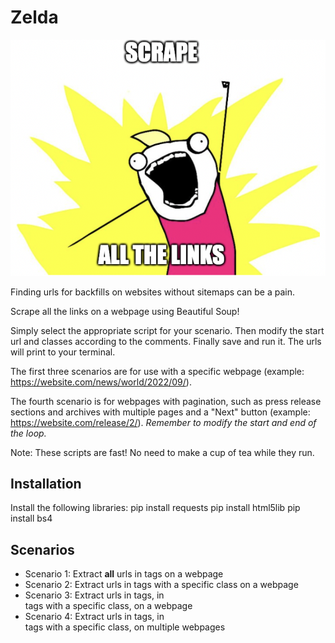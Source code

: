 # Zelda

![Scrape all the links](scrapememe.png)

Finding urls for backfills on websites without sitemaps can be a pain. 

Scrape all the links on a webpage using Beautiful Soup!

Simply select the appropriate script for your scenario. Then modify the start url and classes according to the comments. Finally save and run it. The urls will print to your terminal.

The first three scenarios are for use with a specific webpage (example: https://website.com/news/world/2022/09/). 

The fourth scenario is for webpages with pagination, such as press release sections and archives with multiple pages and a "Next" button (example: https://website.com/release/2/). *Remember to modify the start and end of the loop.* 

Note: These scripts are fast! No need to make a cup of tea while they run.


## Installation

Install the following libraries:
    pip install requests
    pip install html5lib
    pip install bs4
    
    
## Scenarios

* Scenario 1: Extract **all** urls in <a> tags on a webpage
* Scenario 2: Extract urls in <a> tags with a specific class on a webpage 
* Scenario 3: Extract urls in <a> tags, in <div> tags with a specific class, on a webpage 
* Scenario 4: Extract urls in <a> tags, in <div> tags with a specific class, on multiple webpages 
